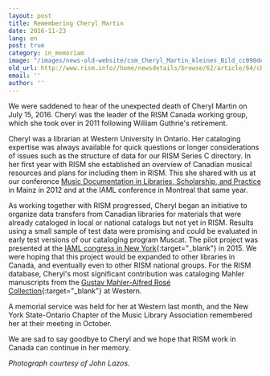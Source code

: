 ```yaml
---
layout: post
title: Remembering Cheryl Martin
date: 2016-11-23
lang: en
post: true
category: in_memoriam
image: "/images/news-old-website/csm_Cheryl_Martin_kleines_Bild_cc090deb95.jpg"
old_url: http://www.rism.info//home/newsdetails/browse/62/article/64/cheryl-martin-in-memoriam.html
email: ''
author: ''
---
```


We were saddened to hear of the unexpected death of Cheryl Martin on July 15, 2016. Cheryl was the leader of the RISM Canada working group, which she took over in 2011 following William Guthrie's retirement.

Cheryl was a librarian at Western University in Ontario. Her cataloging expertise was always available for quick questions or longer considerations of issues such as the structure of data for our RISM Series C directory. In her first year with RISM she established an overview of Canadian musical resources and plans for including them in RISM. This she shared with us at our conference [Music Documentation in Libraries, Scholarship, and Practice](/publications/conferences/conference-2012.html) in Mainz in 2012 and at the IAML conference in Montreal that same year.

As working together with RISM progressed, Cheryl began an initiative to organize data transfers from Canadian libraries for materials that were already cataloged in local or national catalogs but not yet in RISM. Results using a small sample of test data were promising and could be evaluated in early test versions of our cataloging program Muscat. The pilot project was presented at the [IAML congress in New York](http://www.iaml.info/congresses/2015-iamlims-new-york){:target="_blank"} in 2015. We were hoping that this project would be expanded to other libraries in Canada, and eventually even to other RISM national groups. For the RISM database, Cheryl's most significant contribution was cataloging Mahler manuscripts from the [Gustav Mahler-Alfred Rosé Collection](/library_collections/2016/01/11/rism-modern-monday-music-manuscripts-in-the-gustav.html){:target="_blank"} at Western.

A memorial service was held for her at Western last month, and the New York State-Ontario Chapter of the Music Library Association remembered her at their meeting in October.

We are sad to say goodbye to Cheryl and we hope that RISM work in Canada can continue in her memory.

_Photograph courtesy of John Lazos._

